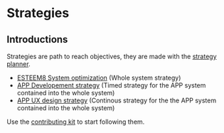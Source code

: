 # Strategies

## Introductions

Strategies are path to reach objectives, they are made with the [strategy planner](https://github.com/esteem8app/esteem8app.github.io/blob/master/docs/strategies/Strategy-planner.md).

* [ESTEEM8 System optimization]() (Whole system strategy)
* [APP Developement strategy](https://github.com/esteem8app/esteem8app.github.io/blob/master/docs/strategies/Developement-strategy.md) (Timed strategy for the APP system contained into the whole system)
* [APP UX design strategy](https://github.com/esteem8app/esteem8app.github.io/blob/master/docs/strategies/UX-design-strategy.md) (Continous strategy for the the APP system contained into the whole system)

Use the [contributing kit](https://github.com/esteem8app/esteem8app.github.io/tree/master/docs/contributing-kit) to start following them.
